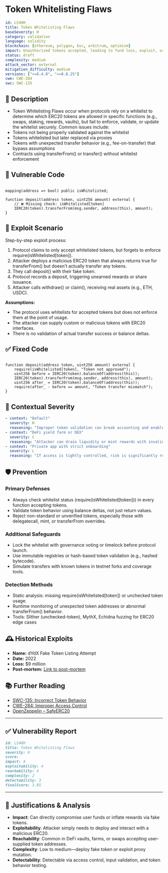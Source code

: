 # Token Whitelisting Flaws

```YAML
id: LS48H
title: Token Whitelisting Flaws
baseSeverity: H
category: validation
language: solidity
blockchain: [ethereum, polygon, bsc, arbitrum, optimism]
impact: Unauthorized tokens accepted, leading to fund loss, exploit, or market manipulation
status: draft
complexity: medium
attack_vector: external
mitigation_difficulty: medium
versions: [">=0.4.0", "<=0.8.25"]
cwe: CWE-284
swc: SWC-135
```

## 📝 Description

- Token Whitelisting Flaws occur when protocols rely on a whitelist to determine which ERC20 tokens are allowed in specific functions (e.g., swaps, staking, rewards, vaults), but fail to enforce, validate, or update the whitelist securely. Common issues include:
- Tokens not being properly validated against the whitelist
- Tokens whitelisted but later replaced via proxies
- Tokens with unexpected transfer behavior (e.g., fee-on-transfer) that bypass assumptions
- Contracts using transferFrom() or transfer() without whitelist enforcement

## 🚨 Vulnerable Code

```solidity

mapping(address => bool) public isWhitelisted;

function deposit(address token, uint256 amount) external {
    // ❌ Missing check: isWhitelisted[token]
    IERC20(token).transferFrom(msg.sender, address(this), amount);
}
```

## 🧪 Exploit Scenario

Step-by-step exploit process:

1. Protocol claims to only accept whitelisted tokens, but forgets to enforce require(isWhitelisted[token]).
2. Attacker deploys a malicious ERC20 token that always returns true for transferFrom() but doesn't actually transfer any tokens.
3. They call deposit() with their fake token.
4. Protocol records a deposit, triggering unearned rewards or share issuance.
5. Attacker calls withdraw() or claim(), receiving real assets (e.g., ETH, USDC).

**Assumptions:**

- The protocol uses whitelists for accepted tokens but does not enforce them at the point of usage.
- The attacker can supply custom or malicious tokens with ERC20 interfaces.
- There is no validation of actual transfer success or balance deltas.

## ✅ Fixed Code

```solidity

function deposit(address token, uint256 amount) external {
    require(isWhitelisted[token], "Token not approved");
    uint256 before = IERC20(token).balanceOf(address(this));
    IERC20(token).transferFrom(msg.sender, address(this), amount);
    uint256 after_ = IERC20(token).balanceOf(address(this));
    require(after_ - before == amount, "Token transfer mismatch");
}
```

## 🧭 Contextual Severity

```yaml
- context: "Default"
  severity: H
  reasoning: "Improper token validation can break accounting and enable fake liquidity."
- context: "DeFi yield farm or DEX"
  severity: C
  reasoning: "Attacker can drain liquidity or mint rewards with invalid tokens."
- context: "Private app with strict onboarding"
  severity: L
  reasoning: "If access is tightly controlled, risk is significantly reduced."
```

## 🛡️ Prevention

### Primary Defenses

- Always check whitelist status (require(isWhitelisted[token])) in every function accepting tokens.
- Validate token behavior using balance deltas, not just return values.
- Reject non-standard or unverified tokens, especially those with delegatecall, mint, or transferFrom overrides.

### Additional Safeguards

- Lock the whitelist with governance voting or timelock before protocol launch.
- Use immutable registries or hash-based token validation (e.g., hashed bytecode).
- Simulate transfers with known tokens in testnet forks and coverage tools.

### Detection Methods

- Static analysis: missing require(isWhitelisted[token]) or unchecked token usage.
- Runtime monitoring of unexpected token addresses or abnormal transferFrom() behavior.
- Tools: Slither (unchecked-token), MythX, Echidna fuzzing for ERC20 edge cases

## 🕰️ Historical Exploits

- **Name:** dYdX Fake Token Listing Attempt 
- **Date:** 2022 
- **Loss:** $9 million 
- **Post-mortem:** [Link to post-mortem](https://dydx.exchange/) 

## 📚 Further Reading

- [SWC-135: Incorrect Token Behavior](https://swcregistry.io/docs/SWC-135) 
- [CWE-284: Improper Access Control](https://cwe.mitre.org/data/definitions/284.html) 
- [OpenZeppelin – SafeERC20](https://docs.openzeppelin.com/contracts/4.x/api/token/erc20#SafeERC20)

--- 

## ✅ Vulnerability Report

```markdown
id: LS48H
title: Token Whitelisting Flaws
severity: H
score:
impact: 4    
exploitability: 4 
reachability: 4  
complexity: 2     
detectability: 3  
finalScore: 3.85
```

---

## 📄 Justifications & Analysis

- **Impact**: Can directly compromise user funds or inflate rewards via fake tokens.
- **Exploitability**: Attacker simply needs to deploy and interact with a malicious ERC20.
- **Reachability**: Common in DeFi vaults, farms, or swaps accepting user-supplied token addresses.
- **Complexity**: Low to medium—deploy fake token or exploit proxy mutation.
- **Detectability**: Detectable via access control, input validation, and token behavior testing.
